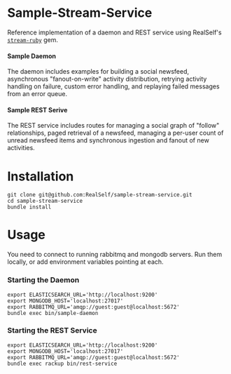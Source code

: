 # Sample-Stream-Service

Reference implementation of a daemon and REST service using RealSelf's [`stream-ruby`](https://github.com/RealSelf/stream-ruby/wiki) gem.

#### Sample Daemon
The daemon includes examples for building a social newsfeed, asynchronous "fanout-on-write" activity distribution, retrying activity handling on failure, custom error handling, and replaying failed messages from an error queue.

#### Sample REST Serive
The REST service includes routes for managing a social graph of "follow" relationships, paged retrieval of a newsfeed, managing a per-user count of unread newsfeed items and synchronous ingestion and fanout of new activities.

# Installation

    git clone git@github.com:RealSelf/sample-stream-service.git
    cd sample-stream-service
    bundle install

# Usage

You need to connect to running rabbitmq and mongodb servers.  Run them locally, or add environment variables pointing at each.

### Starting the Daemon
    export ELASTICSEARCH_URL='http://localhost:9200'
    export MONGODB_HOST='localhost:27017'
    export RABBITMQ_URL='amqp://guest:guest@localhost:5672'
    bundle exec bin/sample-daemon

### Starting the REST Service
    export ELASTICSEARCH_URL='http://localhost:9200'
    export MONGODB_HOST='localhost:27017'
    export RABBITMQ_URL='amqp://guest:guest@localhost:5672'
    bundle exec rackup bin/rest-service
